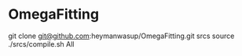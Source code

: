 # OmegaFitting
git clone git@github.com:heymanwasup/OmegaFitting.git srcs
source ./srcs/compile.sh All
